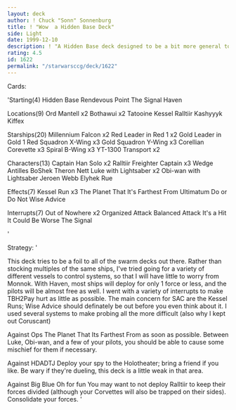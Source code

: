 ```yaml
---
layout: deck
author: ! Chuck "Sonn" Sonnenburg
title: ! "Wow  a Hidden Base Deck"
side: Light
date: 1999-12-10
description: ! "A Hidden Base deck designed to be a bit more general to protect against intrusive cards."
rating: 4.5
id: 1622
permalink: "/starwarsccg/deck/1622"
---
```

Cards: 

'Starting(4)
Hidden Base
Rendevous Point
The Signal
Haven

Locations(9)
Ord Mantell x2
Bothawui x2
Tatooine
Kessel
Ralltiir
Kashyyyk
Kiffex

Starships(20)
Millennium Falcon x2
Red Leader in Red 1 x2
Gold Leader in Gold 1
Red Squadron X-Wing x3
Gold Squadron Y-Wing x3
Corellian Corevette x3
Spiral
B-Wing x3
YT-1300 Transport x2

Characters(13)
Captain Han Solo x2
Ralltiir Freighter Captain x3
Wedge Antilles
BoShek
Theron Nett
Luke with Lightsaber x2
Obi-wan with Lightsaber
Jeroen Webb
Elyhek Rue

Effects(7)
Kessel Run x3
The Planet That It's Farthest From
Ultimatum
Do or Do Not
Wise Advice

Interrupts(7)
Out of Nowhere x2
Organized Attack
Balanced Attack
It's a Hit
It Could Be Worse
The Signal

'

Strategy: '

This deck tries to be a foil to all of the swarm decks out there.	Rather than stocking multiples of the same ships, I've tried going for a variety of different vessels to control systems, so that I will have little to worry from Monnok.  With Haven, most ships will deploy for only 1 force or less, and the pilots will be almost free as well.  I went with a variety of interrupts to make TBH2Pay hurt as little as possible.	The main concern for SAC are the Kessel Runs; Wise Advice should definately be out before you even think about it.  I used several systems to make probing all the more difficult (also why I kept out Coruscant)

Against Ops The Planet That Its Farthest From as soon as possible.  Between Luke, Obi-wan, and a few of your pilots, you should be able to cause some mischief for them if necessary.

Against HDADTJ Deploy your spy to the Holotheater; bring a friend if you like.  Be wary if they're dueling, this deck is a little weak in that area.

Against Big Blue Oh for fun  You may want to not deploy Ralltiir to keep their forces divided (although your Corvettes will also be trapped on their sides).	Consolidate your forces.
'
